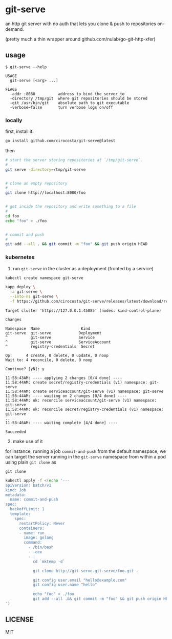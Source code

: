 # git-serve

an http git server with no auth that lets you clone & push to repositories
on-demand.

(pretty much a thin wrapper around github.com/nulab/go-git-http-xfer)

## usage

```console
$ git-serve --help

USAGE
  git-serve [<arg> ...]

FLAGS
  -addr :8080          address to bind the server to
  -directory /tmp/git  where git repositories should be stored
  -git /usr/bin/git    absolute path to git executable
  -verbose=false       turn verbose logs on/off
```

### locally

first, install it:

```bash
go install github.com/cirocosta/git-serve@latest
```

then

```bash
# start the server storing repositories at `/tmp/git-serve`.
#
git serve -directory=/tmp/git-serve


# clone an empty repository
#
git clone http://localhost:8080/foo


# get inside the repository and write something to a file
#
cd foo
echo "foo" > ./foo


# commit and push
#
git add --all . && git commit -m "foo" && git push origin HEAD
```


### kubernetes

1. run `git-serve` in the cluster as a deployment (fronted by a service)


```bash
kubectl create namespace git-serve

kapp deploy \
  -a git-serve \
  --into-ns git-serve \
  -f https://github.com/cirocosta/git-serve/releases/latest/download/release.yaml
```
```console
Target cluster 'https://127.0.0.1:45085' (nodes: kind-control-plane)

Changes

Namespace  Name                  Kind          
git-serve  git-serve            Deployment     
^          git-serve            Service        
^          git-serve            ServiceAccount 
^          registry-credentials  Secret        

Op:      4 create, 0 delete, 0 update, 0 noop
Wait to: 4 reconcile, 0 delete, 0 noop

Continue? [yN]: y

11:58:43AM: ---- applying 2 changes [0/4 done] ----
11:58:44AM: create secret/registry-credentials (v1) namespace: git-serve
11:58:44AM: create serviceaccount/git-serve (v1) namespace: git-serve
11:58:44AM: ---- waiting on 2 changes [0/4 done] ----
11:58:44AM: ok: reconcile serviceaccount/git-serve (v1) namespace: git-serve
11:58:44AM: ok: reconcile secret/registry-credentials (v1) namespace: git-serve
..
11:58:46AM: ---- waiting complete [4/4 done] ----

Succeeded
```


2. make use of it

for instance, running a job `commit-and-push` from the default namespace, we
can target the server running in the `git-serve` namespace from within a pod
using plain `git clone` as

```
git clone 
```

```bash
kubectl apply -f <(echo '---
apiVersion: batch/v1
kind: Job
metadata:
  name: commit-and-push
spec:
  backoffLimit: 1
  template:
    spec:
      restartPolicy: Never
      containers:
      - name: run
        image: golang
        command:
          - /bin/bash
          - -cex
          - |
            cd `mktemp -d`

            git clone http://git-serve.git-serve/foo.git .

            git config user.email "hello@example.com"
            git config user.name "hello"

            echo "foo" > ./foo
            git add --all .&& git commit -m "foo" && git push origin HEAD
')
```

## LICENSE

MIT
